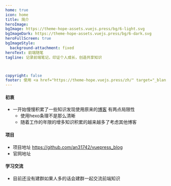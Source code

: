 ```yaml
---
home: true
icon: home
title: 简介
heroImage: 
bgImage: https://theme-hope-assets.vuejs.press/bg/6-light.svg
bgImageDark: https://theme-hope-assets.vuejs.press/bg/6-dark.svg
heroFullScreen: true
bgImageStyle:
  background-attachment: fixed
heroText: 前端随笔
tagline: 记录前端笔记，印证个人成长，创造共享知识



copyright: false
footer: 使用 <a href="https://theme-hope.vuejs.press/zh/" target="_blank">VuePress Theme Hope</a> 主题 | MIT 协议, 版权所有 © 2019-至今 小安
---
```


####  初衷
- 一开始慢慢积累了一些知识发现使用原来的[博客](http://an31742.github.io) 有两点局限性 
  - 使用hexo条理不是那么清晰
  - 随着工作的年限的增多知识积累的越来越多了考虑其他博客

#### 项目

- 项目地址 https://github.com/an31742/vuepress_blog
- 官网地址

#### 学习交流

- 目前还没有建群如果人多的话会建群一起交流前端知识
